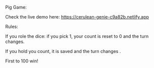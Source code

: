 Pig Game:

Check the live demo here:
https://cerulean-genie-c9a82b.netlify.app

Rules:

If you role the dice: if you pick 1, your count is reset to 0 and the turn changes.

If you hold you count, it is saved and the turn changes .

First to 100 win!
